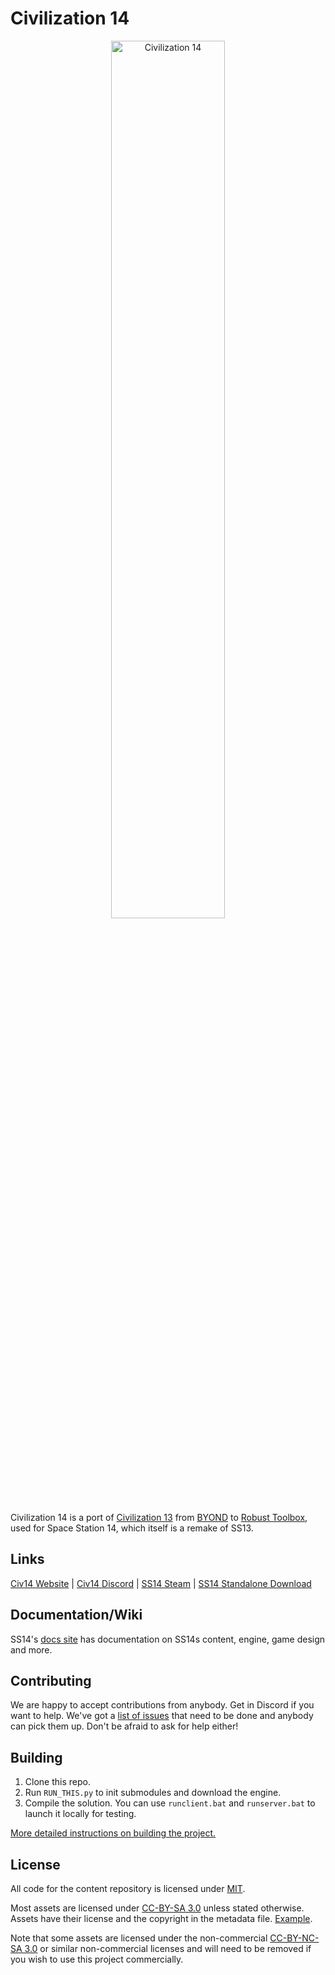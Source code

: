 # Civilization 14

<p align="center"> <img alt="Civilization 14" width="60%" src="https://raw.githubusercontent.com/taislin/civ14/master/Resources/Textures/Logo/splash.png" /></p>

Civilization 14 is a port of [Civilization 13](https://github.com/Civ13/civ13) from [BYOND](https://byond.com) to [Robust Toolbox](https://github.com/space-wizards/RobustToolbox), used for Space Station 14, which itself is a remake of SS13.

## Links

[Civ14 Website](https://civ13.com/) | [Civ14 Discord](https://discord.gg/hBEtg4x) | [SS14 Steam](https://store.steampowered.com/app/1255460/Space_Station_14/) | [SS14 Standalone Download](https://spacestation14.io/about/nightlies/)

## Documentation/Wiki

SS14's [docs site](https://docs.spacestation14.io/) has documentation on SS14s content, engine, game design and more.

## Contributing

We are happy to accept contributions from anybody. Get in Discord if you want to help. We've got a [list of issues](https://github.com/civ13/civ14/issues) that need to be done and anybody can pick them up. Don't be afraid to ask for help either!

## Building

1. Clone this repo.
2. Run `RUN_THIS.py` to init submodules and download the engine.
3. Compile the solution. You can use `runclient.bat` and `runserver.bat` to launch it locally for testing.

[More detailed instructions on building the project.](https://docs.spacestation14.com/en/general-development/setup.html)

## License

All code for the content repository is licensed under [MIT](https://github.com/space-wizards/space-station-14/blob/master/LICENSE.TXT).

Most assets are licensed under [CC-BY-SA 3.0](https://creativecommons.org/licenses/by-sa/3.0/) unless stated otherwise. Assets have their license and the copyright in the metadata file. [Example](https://github.com/space-wizards/space-station-14/blob/master/Resources/Textures/Objects/Tools/crowbar.rsi/meta.json).

Note that some assets are licensed under the non-commercial [CC-BY-NC-SA 3.0](https://creativecommons.org/licenses/by-nc-sa/3.0/) or similar non-commercial licenses and will need to be removed if you wish to use this project commercially.
